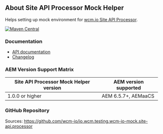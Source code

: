## About Site API Processor Mock Helper

Helps setting up mock environment for [wcm.io Site API Processor][wcmio-siteapi-processor].

[![Maven Central](https://img.shields.io/maven-central/v/io.wcm/io.wcm.testing.wcm-io-mock.site-api.processor)](https://repo1.maven.org/maven2/io/wcm/io.wcm.testing.wcm-io-mock.site-api.processor/)


### Documentation

* [API documentation](apidocs/)
* [Changelog](changes.html)


### AEM Version Support Matrix

|Site API Processor Mock Helper version |AEM version supported
|---------------------------------------|----------------------
|1.0.0 or higher                        |AEM 6.5.7+, AEMaaCS


### GitHub Repository

Sources: https://github.com/wcm-io/io.wcm.testing.wcm-io-mock.site-api.processor


[wcmio-siteapi-processor]: https://wcm.io/site-api/processor/
